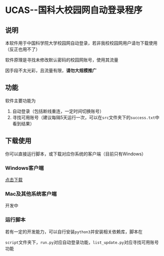 # UCAS--国科大校园网自动登录程序

## 说明

本软件用于中国科学院大学校园网自动登录，若非我校校园网用户请勿下载使用（反正也用不了）

软件原理是寻找未修改默认密码的校园网账号，使用其流量

因手段不太光彩，且流量有限，**请勿大规模推广**

## 功能

软件主要功能为

1. 自动登录（包括断线重连，一定时间切换账号）
2. 寻找可用账号（建议每隔5天运行一次，可以在`src`文件夹下的`success.txt`中看到结果）

## 下载使用

你可以直接运行脚本，或下载对应你系统的客户端（目前只有Windows）

### Windows客户端

[点击下载](https://github.com/CheerL/ucasAutoLog/releases/download/1.0.0/ucas_auto_login_windows_release.exe)

### Mac及其他系统客户端

开发中

### 运行脚本

若有一定的开发能力，可以自行安装`python3`并安装相关依赖库，脚本在

`script`文件夹下，`run.py`对应自动登录功能，`list_update.py`对应寻找可用账号功能